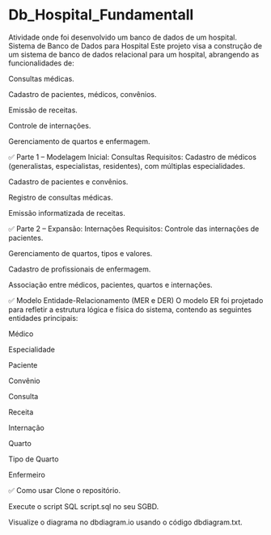 # Db_Hospital_Fundamentall
Atividade onde foi desenvolvido um banco de dados de um hospital.
Sistema de Banco de Dados para Hospital
Este projeto visa a construção de um sistema de banco de dados relacional para um hospital, abrangendo as funcionalidades de:

Consultas médicas.

Cadastro de pacientes, médicos, convênios.

Emissão de receitas.

Controle de internações.

Gerenciamento de quartos e enfermagem.

✅ Parte 1 – Modelagem Inicial: Consultas
Requisitos:
Cadastro de médicos (generalistas, especialistas, residentes), com múltiplas especialidades.

Cadastro de pacientes e convênios.

Registro de consultas médicas.

Emissão informatizada de receitas.

✅ Parte 2 – Expansão: Internações
Requisitos:
Controle das internações de pacientes.

Gerenciamento de quartos, tipos e valores.

Cadastro de profissionais de enfermagem.

Associação entre médicos, pacientes, quartos e internações.

✅ Modelo Entidade-Relacionamento (MER e DER)
O modelo ER foi projetado para refletir a estrutura lógica e física do sistema, contendo as seguintes entidades principais:

Médico

Especialidade

Paciente

Convênio

Consulta

Receita

Internação

Quarto

Tipo de Quarto

Enfermeiro

✅ Como usar
Clone o repositório.

Execute o script SQL script.sql no seu SGBD.

Visualize o diagrama no dbdiagram.io usando o código dbdiagram.txt.


